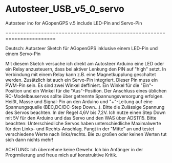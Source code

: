# Autosteer_USB_v5_0_servo
 Autosteer ino for AGopenGPS v.5 include LED-Pin and Servo-Pin
 
 
 =======================================================================

Deutsch:
Autosteer Sketch für AGopenGPS inklusive einem LED-Pin und einem Servo-Pin

Mit diesem Sketch versuche ich direkt am Autosteer Arduino eine LED oder ein Relay anzusteuern, dass bei aktiver Lenkung den PIN auf "high" setzt. In Verbindung mit einem Relay kann z.B. eine Magnetkupplung geschaltet werden. 
Zusätzlich ist auch ein Servo-Pin integriert. Dieser Pin muss ein PWM-Pin sein. Es sind zwei Winkel deffiniert. Ein Winkel für die "Ein"-Position und ein Winkel für die "Aus"-Position. Der Anschluss eines üblichen RC-Modelbauservos sollte über getrennte Spannungsversorgung erfolgen. Heißt, Masse und Signal-Pin an den Arduino und "+"-Leitung auf eine Spannungsquelle (BEC,DC/DC-Step Down...). Bitte die Zulässige Spannung des Servos beachten. In der Regel 4,6V bis 7,2V. Ich nutze einen Step Down mit 5V für den Arduino und das Servo und den WAS über ADS1115. 
Bitte beachten: Unterschiedliche Servos haben unterschiedliche Maximalwerte für den Links- und Rechts-Anschlag. Fangt in der "Mitte" an und testet verschiedene Werte nach links/rechts. Bie zu großen oder keinen Werten tut sich dann nichts mehr!

ACHTUNG: Ich übernehme keine Gewehr. Ich bin Anfänger in der Progrmiierung und freue mich auf konstruktive Kritik.
